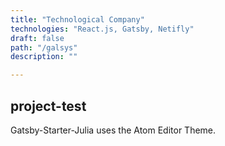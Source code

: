 ```yaml
---
title: "Technological Company"
technologies: "React.js, Gatsby, Netifly"
draft: false
path: "/galsys"
description: ""

---
```


## project-test
Gatsby-Starter-Julia uses the Atom Editor Theme.


